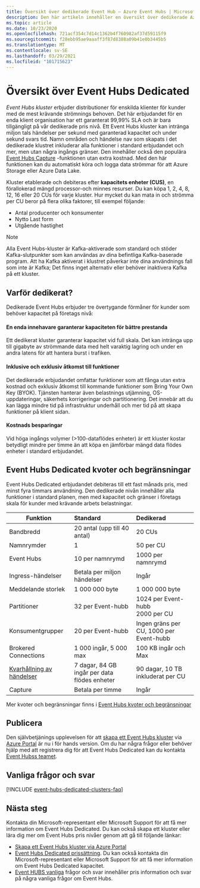 ```yaml
---
title: Översikt över dedikerade Event Hub – Azure Event Hubs | Microsoft Docs
description: Den här artikeln innehåller en översikt över dedikerade Azure-Event Hubs, som erbjuder distributioner av enskilda innehavare av Event Hub.
ms.topic: article
ms.date: 10/23/2020
ms.openlocfilehash: 721acf354c7d14c1362b4f760982af37d59115f9
ms.sourcegitcommit: f28ebb95ae9aaaff3f87d8388a09b41e0b3445b5
ms.translationtype: MT
ms.contentlocale: sv-SE
ms.lasthandoff: 03/29/2021
ms.locfileid: "101715623"
---
```

# <a name="overview-of-event-hubs-dedicated"></a>Översikt över Event Hubs Dedicated

*Event Hubs kluster* erbjuder distributioner för enskilda klienter för kunder med de mest krävande strömnings behoven. Det här erbjudandet för en enda klient organisation har ett garanterat 99,99% SLA och är bara tillgängligt på vår dedikerade pris nivå. Ett Event Hubs kluster kan intränga miljon tals händelser per sekund med garanterad kapacitet och under sekund svars tid. Namn områden och händelse nav som skapats i det dedikerade klustret inkluderar alla funktioner i standard erbjudandet och mer, men utan några ingångs gränser. Den innehåller också den populära [Event Hubs Capture](event-hubs-capture-overview.md) -funktionen utan extra kostnad. Med den här funktionen kan du automatiskt köra och logga data strömmar för att Azure Storage eller Azure Data Lake. 

Kluster etablerade och debiteras efter **kapacitets enheter (CUS)**, en förallokerad mängd processor-och minnes resurser. Du kan köpa 1, 2, 4, 8, 12, 16 eller 20 CUs för varje kluster. Hur mycket du kan mata in och strömma per CU beror på flera olika faktorer, till exempel följande: 

- Antal producenter och konsumenter
- Nytto Last form
- Utgående hastighet

> [!NOTE]
> Alla Event Hubs-kluster är Kafka-aktiverade som standard och stöder Kafka-slutpunkter som kan användas av dina befintliga Kafka-baserade program. Att ha Kafka aktiverat i klustret påverkar inte dina användnings fall som inte är Kafka; Det finns inget alternativ eller behöver inaktivera Kafka på ett kluster.

## <a name="why-dedicated"></a>Varför dedikerat?

Dedikerade Event Hubs erbjuder tre övertygande förmåner för kunder som behöver kapacitet på företags nivå:

#### <a name="single-tenancy-guarantees-capacity-for-better-performance"></a>En enda innehavare garanterar kapaciteten för bättre prestanda

Ett dedikerat kluster garanterar kapacitet vid full skala. Det kan intränga upp till gigabyte av strömmande data med helt varaktig lagring och under en andra latens för att hantera burst i trafiken. 

#### <a name="inclusive-and-exclusive-access-to-features"></a>Inklusive och exklusiv åtkomst till funktioner 
Det dedikerade erbjudandet omfattar funktioner som att fånga utan extra kostnad och exklusiv åtkomst till kommande funktioner som Bring Your Own Key (BYOK). Tjänsten hanterar även belastnings utjämning, OS-uppdateringar, säkerhets korrigeringar och partitionering. Det innebär att du kan lägga mindre tid på infrastruktur underhåll och mer tid på att skapa funktioner på klient sidan.  

#### <a name="cost-savings"></a>Kostnads besparingar
Vid höga ingångs volymer (>100-dataflödes enheter) är ett kluster kostar betydligt mindre per timme än att köpa en jämförbar mängd data flödes enheter i standard erbjudandet.


## <a name="event-hubs-dedicated-quotas-and-limits"></a>Event Hubs Dedicated kvoter och begränsningar

Event Hubs Dedicated erbjudandet debiteras till ett fast månads pris, med minst fyra timmars användning. Den dedikerade nivån innehåller alla funktioner i standard planen, men med kapacitet och gränser i företags skala för kunder med krävande arbets belastningar. 

| Funktion | Standard | Dedikerad |
| --- |:---|:---|
| Bandbredd | 20 antal (upp till 40 antal) | 20 CUs |
| Namnrymder |  1 | 50 per CU |
| Event Hubs |  10 per namnrymd | 1000 per namnrymd |
| Ingress-händelser | Betala per miljon händelser | Ingår |
| Meddelande storlek | 1 000 000 byte | 1 000 000 byte |
| Partitioner | 32 per Event-hubb | 1024 per Event-hubb<br/>2000 per CU |
| Konsumentgrupper | 20 per Event-hubb | Ingen gräns per CU, 1000 per Event-hubb |
| Brokered Connections | 1 000 ingår, 5 000 max | 100 KB ingår och Max |
| [Kvarhållning av händelser](event-hubs-features.md#event-retention) | 7 dagar, 84 GB ingår per data flödes enheter | 90 dagar, 10 TB inkluderat per CU |
| Capture | Betala per timme | Ingår |

Mer kvoter och begränsningar finns i [Event Hubs kvoter och begränsningar](event-hubs-quotas.md)

## <a name="how-to-onboard"></a>Publicera

Den självbetjänings upplevelsen för att [skapa ett Event Hubs kluster](event-hubs-dedicated-cluster-create-portal.md) via [Azure Portal](https://aka.ms/eventhubsclusterquickstart) är nu i för hands version. Om du har några frågor eller behöver hjälp med att registrera dig för att Event Hubs Dedicated kan du kontakta [Event Hubss teamet](mailto:askeventhubs@microsoft.com).

## <a name="faqs"></a>Vanliga frågor och svar

[!INCLUDE [event-hubs-dedicated-clusters-faq](../../includes/event-hubs-dedicated-clusters-faq.md)]

## <a name="next-steps"></a>Nästa steg

Kontakta din Microsoft-representant eller Microsoft Support för att få mer information om Event Hubs Dedicated. Du kan också skapa ett kluster eller lära dig mer om Event Hubs pris nivåer genom att gå till följande länkar:

- [Skapa ett Event Hubs kluster via Azure Portal](https://aka.ms/eventhubsclusterquickstart) 
- [Event Hubs Dedicated prissättning](https://azure.microsoft.com/pricing/details/event-hubs/). Du kan också kontakta din Microsoft-representant eller Microsoft Support för att få mer information om Event Hubs Dedicated kapacitet.
- [Event HUBS vanliga](event-hubs-faq.md) frågor och svar innehåller pris information och svar på några vanliga frågor om Event Hubs.
